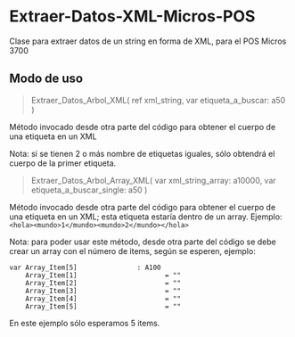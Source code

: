 # Extraer-Datos-XML-Micros-POS
Clase para extraer datos de un string en forma de XML, para el POS Micros 3700

## Modo de uso
> Extraer_Datos_Arbol_XML( ref xml_string, var etiqueta_a_buscar: a50 ) 

Método invocado desde otra parte del código para obtener el cuerpo de una etiqueta en un XML

Nota: si se tienen 2 o más nombre de etiquetas iguales, sólo obtendrá el cuerpo de la primer etiqueta.

> Extraer_Datos_Arbol_Array_XML( var xml_string_array: a10000, var etiqueta_a_buscar_single: a50 )

Método invocado desde otra parte del código para obtener el cuerpo de una etiqueta en un XML; esta etiqueta estaría dentro de un array.
Ejemplo:  `<hola><mundo>1</mundo><mundo>2</mundo></hola>`

Nota: para poder usar este método, desde otra parte del código se debe crear un array con el número de items, según se esperen, ejemplo:
```
var Array_Item[5]               : A100
    Array_Item[1]                      = "" 
    Array_Item[2]                      = "" 
    Array_Item[3]                      = "" 
    Array_Item[4]                      = "" 
    Array_Item[5]                      = ""
```
    
En este ejemplo sólo esperamos 5 items.
